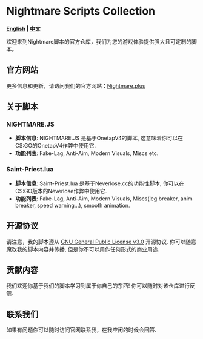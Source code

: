# Nightmare Scripts Collection

**[English](README.md) | [中文](README_CN.md)**

欢迎来到Nightmare脚本的官方仓库，我们为您的游戏体验提供强大且可定制的脚本。

## 官方网站

更多信息和更新，请访问我们的官方网站：[Nightmare.plus](https://nightmare.plus)

## 关于脚本

### NIGHTMARE.JS

- **脚本信息**: NIGHTMARE.JS 是基于OnetapV4的脚本, 这意味着你可以在CS:GO的OnetapV4作弊中使用它.
- **功能列表**: Fake-Lag, Anti-Aim, Modern Visuals, Miscs etc.

### Saint-Priest.lua

- **脚本信息**: Saint-Priest.lua 是基于Neverlose.cc的功能性脚本, 你可以在CS:GO版本的Neverlose作弊中使用它.
- **功能列表**: Fake-Lag, Anti-Aim, Modern Visuals, Miscs(leg breaker, anim breaker, speed warning...), smooth animation.

## 开源协议

请注意，我的脚本遵从 [GNU General Public License v3.0](https://www.gnu.org/licenses/gpl-3.0.en.html) 开源协议. 你可以随意魔改我的脚本内容并传播, 但是你不可以用作任何形式的商业用途.

## 贡献内容

我们欢迎你基于我们的脚本学习到属于你自己的东西! 你可以随时对该仓库进行反馈.

## 联系我们

如果有问题你可以随时访问官网联系我，在我空闲的时候会回答.

